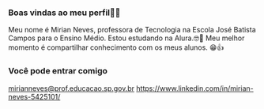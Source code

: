 ### Boas vindas ao meu perfil💖👋

Meu nome é Mirian Neves, professora de Tecnologia na Escola José Batista Campos para o Ensino Médio.
Estou estudando na Alura.🤓📘
Meu melhor momento é compartilhar conhecimento com os meus alunos. 😁👍

### Você pode entrar comigo
mirianneves@prof.educacao.sp.gov.br
https://www.linkedin.com/in/mirian-neves-5425101/


